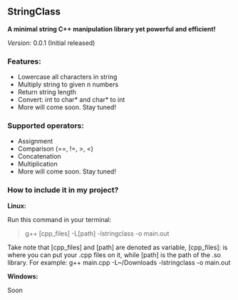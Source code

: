 ## StringClass
 

**A minimal string C++ manipulation library yet powerful and efficient!**

_Version:_ 0.0.1 (Initial released)


### Features:

* Lowercase all characters in string
* Multiply string to given n numbers
* Return string length
* Convert: int to char* and char* to int
* More will come soon. Stay tuned!

### Supported operators:

* Assignment
* Comparison (==, !=, >, <)
* Concatenation
* Multiplication
* More will come soon. Stay tuned!

### How to include it in my project?

**Linux:**

Run this command in your terminal:
>g++ [cpp_files] -L[path] -lstringclass -o main.out

Take note that [cpp_files] and [path] are denoted as variable, [cpp_files]: is where you can put your .cpp files on it, while [path] is the path of the .so library. For example: g++ main.cpp -L~/Downloads -lstringclass -o main.out

**Windows:**

Soon
